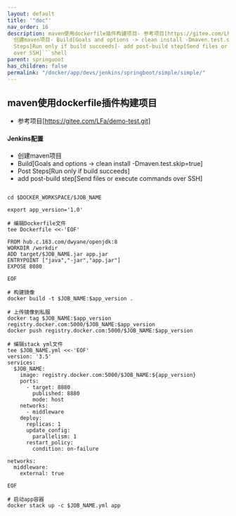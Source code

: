 ```yaml
---
layout: default
title: '"doc"'
nav_order: 16
description: maven使用dockerfile插件构建项目- 参考项目[https://gitee.com/LFa/demo-test.git]   Jenkins配置-
  创建maven项目- Build[Goals and options -> clean install -Dmaven.test.skip=true]- Post
  Steps[Run only if build succeeds]- add post-build step[Send files or execute commands
  over SSH]```shell
parent: springuoot
has_children: false
permalink: "/docker/app/devs/jenkins/springboot/simple/simple/"
---
```


## maven使用dockerfile插件构建项目
- 参考项目[https://gitee.com/LFa/demo-test.git]
  
#### Jenkins配置
- 创建maven项目
- Build[Goals and options -> clean install -Dmaven.test.skip=true]
- Post Steps[Run only if build succeeds]
- add post-build step[Send files or execute commands over SSH]
```shell

cd $DOCKER_WORKSPACE/$JOB_NAME

export app_version='1.0'

# 编辑Dockerfile文件
tee Dockerfile <<-'EOF'

FROM hub.c.163.com/dwyane/openjdk:8
WORKDIR /workdir
ADD target/$JOB_NAME.jar app.jar
ENTRYPOINT ["java","-jar","app.jar"]
EXPOSE 8080

EOF

# 构建镜像
docker build -t $JOB_NAME:$app_version .

# 上传镜像到私服
docker tag $JOB_NAME:$app_version registry.docker.com:5000/$JOB_NAME:$app_version
docker push registry.docker.com:5000/$JOB_NAME:$app_version

# 编辑stack yml文件
tee $JOB_NAME.yml <<-'EOF'
version: '3.5'
services:
  $JOB_NAME:
    image: registry.docker.com:5000/$JOB_NAME:${app_version}
    ports:
      - target: 8880
        published: 8880
        mode: host
    networks:
      - middleware
    deploy:
      replicas: 1
      update_config:
        parallelism: 1
      restart_policy:
        condition: on-failure

networks:
  middleware:
    external: true

EOF

# 启动app容器 
docker stack up -c $JOB_NAME.yml app

```
